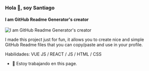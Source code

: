 ### Hola 👋, soy Santiago
#### I am GitHub Readme Generator's creator
![I am GitHub Readme Generator's creator](https://arturssmirnovs.github.io/github-profile-readme-generator/images/banner.png)

I made this project just for fun, it allows you to create nice and simple GitHub Readme files that you can copy/paste and use in your profile.

Habilidades: VUE JS / REACT / JS / HTML / CSS

- 🔭 Estoy trabajando en this page. 




